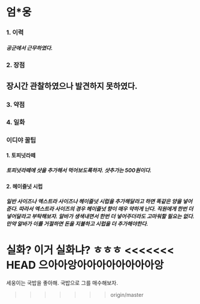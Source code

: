 # 엄*웅  

### 1. 이력
##### 공군에서 근무하였다.

### 2. 장점 
## 장시간 관찰하였으나 발견하지 못하였다.

### 3. 약점 


### 4. 일화
#####





### 이디야 꿀팁 
#### 1. 토피넛라떼
##### 토피넛라떼에 샷을 추가해서 먹어보도록하자. 샷추가는 500원이다.

#### 2. 헤이즐넛 시럽
##### 일반 사이즈나 엑스트라 사이즈나 헤이즐넛 시럽을 추가해달라고 하면 똑같은 양을 넣어준다. 따라서 엑스트라 사이즈의 경우 헤이즐넛 향이 매우 약하게 난다. 직원에게 한번 더 넣어달라고 부탁해보자. 알바가 생색내면서 한번 더 넣어주더라도 고마워할 필요는 없다. 만약 알바가 이를 거절하면 돈을 지불하고 시럽을 더 추가해야한다.


실화?
이거 실화냐?
ㅎㅎㅎ
<<<<<<< HEAD
으아아앙아아아아아아아아앙
=======

세웅이는 국밥을 좋아해. 국밥으로 그를 매수해보자.
>>>>>>> origin/master
